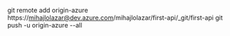 git remote add origin-azure https://mihajlolazar@dev.azure.com/mihajlolazar/first-api/_git/first-api
git push -u origin-azure --all